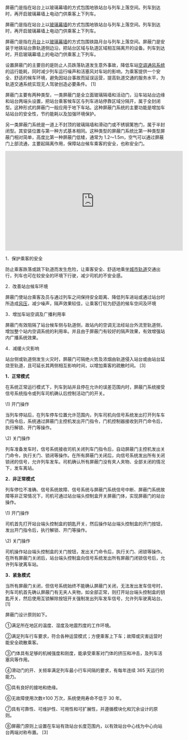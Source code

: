 

屏蔽门是指在站台上以玻璃幕墙的方式包围地铁站台与列车上落空间。列车到达时，再开启玻璃幕墙上电动门供乘客上下列车。

屏蔽门是指在站台上以[玻璃幕墙](https://baike.baidu.com/item/玻璃幕墙/1641247?fromModule=lemma_inlink)的方式包围地铁站台与列车上落空间。列车到达时，再开启玻璃幕墙上电动门供乘客上下列车。

屏蔽门是指在[月台](https://baike.baidu.com/item/月台/871716?fromModule=lemma_inlink)上以[玻璃幕墙](https://baike.baidu.com/item/玻璃幕墙/1641247?fromModule=lemma_inlink)的方式包围铁路月台与列车上落空间。屏蔽门是安装于地铁站台靠轨道侧边沿，把站台区域与轨道区域相互隔离开的设备。列车到达时，开启玻璃幕墙上的电动门供乘客上下列车。

设置屏蔽门的主要目的是防止人员跌落轨道发生意外事故，降低车站[空调通风系统](https://baike.baidu.com/item/空调通风系统/10424711?fromModule=lemma_inlink)的运行能耗，同时减少列车运行噪声和活塞风对车站的影响，为乘客提供一个安全、舒适的候车环境，避免因站台事故而延误运营，提高轨道交通的服务水平，为轨道交通系统实现无人驾驶创造必要条件。 [1] 



屏蔽门主要有两种类型，一类屏蔽门是全立面玻璃隔墙和活动门，沿车站站台边缘和站台两端头设置，把站台乘客候车区与列车进站停靠区域分隔开，属于全封闭型。这种形式的屏蔽门一般应用于地下车站。这种屏蔽门系统的主要功能是增加车站站台的安全性，节约能耗以及加强环境保护。





另一类屏蔽门系统是一道上不封顶的玻璃隔墙和滑动门或不锈钢篱笆门，属于半封闭型。其安装位置与第一种方式基本相同。这种类型的屏蔽门系统比第一种类型屏蔽门相对简单，高度比第一种屏蔽门低矮，通常为 1.2～1.5m，空气可以通过屏蔽门上部流通，主要起隔离作用，保障站台候车乘客的安全，也称安全门。 



<iframe width="560" height="315" src="https://youtube.com/shorts/0zfsQLyiy3k?feature=share" title="YouTube video player" frameborder="0" allow="accelerometer; autoplay; clipboard-write; encrypted-media; gyroscope; picture-in-picture" allowfullscreen></iframe>





1．保护乘客的安全

防止乘客跌落或跳下轨道而发生危险，让乘客安全、舒适地乘坐[城市轨道](https://baike.baidu.com/item/城市轨道?fromModule=lemma_inlink)交通出行，列车也可在较安全的环境下行驶，减少司机的不安全感。

2．改善站台候车环境

屏蔽门使站台乘客及员与通过列车之间保持安全距离、降低列车进站或通过站台时所造成[风压](https://baike.baidu.com/item/风压?fromModule=lemma_inlink)，减少噪声，隔声效果较佳，让乘客仃较为舒适的候车空间及环境

3．增加车站空调及广播利用率

屏蔽门有效阻隔了站台候车侧与轨道侧，故站内的空调无法经站台外流至轨道侧，增加整个站内空调系统的利用率。并且由于屏蔽门有较好的隔声效果，有效增强站内广播系统效果。

4．减缓火灾影响

站台侧或轨道侧发生火灾时，屏蔽门可隔绝火势及浓烟由轨道侵入站台或由站台延烧至轨道，且可延长其两侧相互影响时间，以增加乘客的疏散时间。 [3] 



**1．正常模式**

在系统正常运行模式下，列车到站并且停在允许的误差范围内时，屏蔽门系统接受信号系统指令或列车司机确认后控制活动门的开关。

\1) 开门操作

当列车停站后，在列车停车位置允许范围内，列车司机向信号系统发出打开列车车门指令后，系统通过屏蔽门主控机发出开门指令，门机控制器接收到开门命令后，执行解锁、开门等操作。

\2) 关门操作

列车准备发车时，信号系统接收司机关闭列车门指令后，自动屏蔽门主控机发出关门命令，执行关门、锁闭等操作。在所有屏蔽门关闭后，向信号系统发出所有关闭锁闭的信号，允许列车发车。司机确认所有屏蔽门没有夹人夹物、全部关闭的情况下，发车离站。

**2．非正常模式**

列车停位不准确、信号系统故障、信号系统与屏蔽门系统信号中断、屏蔽门系统故障等非正常情况下，司机可通过站台端头控制盒开关屏蔽门体，实现屏蔽门的站台操作。

\1) 开门操作

司机首先打开站台端头控制盒的钥匙开关，然后操作站台端头控制盒的开门按钮，发出开门指令后，执行解锁、开门等操作。

\2) 关门操作

司机操作站台端头控制盒的关门按钮，发出关门命令后，执行关门、闭锁等操作。在所有屏蔽门关闭后，站台端头控制盒向信号系统发出所有屏蔽门闭锁信号后，允许列车驶离车站。

**3．紧急模式**

当所有屏蔽门关闭，但信号系统始终不能确认屏蔽门关闭，无法发出发车信号时，列车司机首先确认屏蔽门有无夹人夹物，如全部正常，则打开站台端头控制盒的钥匙开关，然后使用互锁解除按钮开关强制发出列车发车信号，允许列车驶离站台。 [1] 



屏蔽门设计原则如下。

①满足所在地区的温度、湿度及地震烈度的工作环境。

②满足列车行车要求，符合各种运营模式；方便乘客上下车；故障或灾害运营时能安全疏散乘客。

③门体具有足够的机械强度和刚度，能承受乘客对门体的挤压和冲击，及列车活塞风等作用。

④滑动门的开、关频率满足列车最小行车间隔的要求，有每年连续 365 天运行的能力。

⑤具有良好的接地和绝缘。

⑥无故障使用次数≥100 万次，系统使用寿命不低于 30 年。

⑦具有可靠性、可维护性、可用性和可扩展性，并遵循模块化和冗余设计的原则。

⑧屏蔽门原则上设置在车站有效站台长度范围内，以有效站台中心线为中心向站台两端对称布置。 [3] 